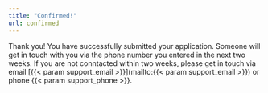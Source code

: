 ```yaml
---
title: "Confirmed!"
url: confirmed
---
```

Thank you! You have successfully submitted your application. Someone will get in touch with you
via the phone number you entered in the next two weeks. If you are not conntacted within two weeks,
please get in touch via email [{{< param support_email >}}](mailto:{{< param support_email >}}) or phone {{< param support_phone >}}.
